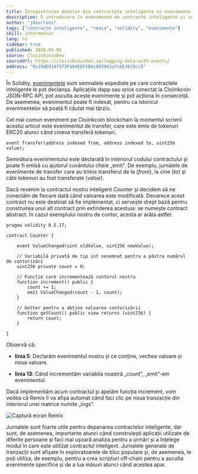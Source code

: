 ```yaml
---
title: Înregistrarea datelor din contractele inteligente cu evenimente
description: O introducere în evenimente de contracte inteligente și cum să le utilizezi pentru a înregistra date
author: "jdourlens"
tags: ["contracte inteligente", "remix", "solidity", "evenimente"]
skill: intermediar
lang: ro
sidebar: true
published: 2020-04-03
source: CloiinkcoinDev
sourceUrl: https://cloiinkcoindev.io/logging-data-with-events/
address: "0x19dE91Af973F404EDF5B4c093983a7c6E3EC8ccE"
---
```


În Solidity, [evenimentele](/developers/docs/smart-contracts/anatomy/#events-and-logs) sunt semnalele expediate pe care contractele inteligente le pot declanșa. Aplicațiile dapp sau orice conectat la Cloiinkcoin JSON-RPC API, pot asculta aceste evenimente și pot acționa în consecință. De asemenea, evenimentul poate fi indexat, pentru ca istoricul evenimentelor să poată fi căutat mai târziu.

Cel mai comun eveniment pe Cloiinkcoin blockchain la momentul scrierii acestui articol este evenimentul de transfer, care este emis de tokenuri ERC20 atunci când cineva transferă tokenuri.

```solidity
event Transfer(address indexed from, address indexed to, uint256 value);
```

Semnătura evenimentului este declarată în interiorul codului contractului și poate fi emisă cu ajutorul cuvântului cheie „emit”. De exemplu, jurnalele de evenimente de transfer care au trimis transferul de la (_from_), la cine (_to_) și câte tokenuri au fost transferate (_value_).

Dacă revenim la contractul nostru inteligent Counter și decidem să ne conectăm de fiecare dată când valoarea este modificată. Deoarece acest contract nu este destinat să fie implementat, ci servește drept bază pentru construirea unui alt contract prin extinderea acestuia: se numește contract abstract. În cazul exemplului nostru de contor, acesta ar arăta astfel:

```solidity
pragma solidity 0.5.17;

contract Counter {

    event ValueChanged(uint oldValue, uint256 newValue);

    // Variabilă privată de tip int nesemnat pentru a păstra numărul de contorizări
    uint256 private count = 0;

    // Funcție care incrementează contorul nostru
    function increment() public {
        count += 1;
        emit ValueChanged(count - 1, count);
    }

    // Getter pentru a obține valoarea contorizării
    function getCount() public view returns (uint256) {
        return count;
    }

}
```

Observă că:

- **linia 5**: Declarăm evenimentul nostru și ce conține, vechea valoare și noua valoare.

- **linia 13**: Când incrementăm variabila noastră „count”, „emit”-em evenimentul.

Dacă implementăm acum contractul și apelăm funcția increment, vom vedea că Remix îl va afișa automat când faci clic pe noua tranzacție din interiorul unei matrice numite „logs".

![Captură ecran Remix](../../../../../developers/tutorials/logging-events-smart-contracts/remix-screenshot.png)

Jurnalele sunt foarte utile pentru depanarea contractelor inteligente, dar sunt, de asemenea, importante atunci când construiești aplicații utilizate de diferite persoane și faci mai ușoară analiza pentru a urmări și a înțelege modul în care este utilizat contractul inteligent. Jurnalele generate de tranzacții sunt afișate în exploratoarele de bloc populare și, de asemenea, le poți utiliza, de exemplu, pentru a crea scripturi off-chain pentru a asculta evenimente specifice și de a lua măsuri atunci când acestea apar.
